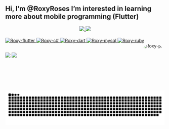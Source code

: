 ## Hi, I’m @RoxyRoses I’m interested in learning more about mobile programming (Flutter)
<div align="center">
  <a href="https://github.com/RoxyRoses">
  <img height="180em" src="https://github-readme-stats.vercel.app/api?username=RoxyRoses&show_icons=true&theme=dracula&include_all_commits=true&count_private=true"/>
  <img height="180em" src="https://github-readme-stats.vercel.app/api/top-langs/?username=RoxyRoses&layout=compact&langs_count=7&theme=dracula"/>
</div>
<div style="display: inline_block"><br>
  <img align="center" alt="Roxy-flutter" height="30" width="40" src="https://cdn.jsdelivr.net/gh/devicons/devicon/icons/flutter/flutter-original.svg">
  <img align="center" alt="Roxy-c#" height="30" width="40" src="https://cdn.jsdelivr.net/gh/devicons/devicon/icons/csharp/csharp-original.svg">
  <img align="center" alt="Roxy-dart" height="30" width="40" src="https://cdn.jsdelivr.net/gh/devicons/devicon/icons/dart/dart-original.svg" >
  <img align="center" alt="Roxy-mysql" height="30" width="40" src="https://cdn.jsdelivr.net/gh/devicons/devicon/icons/mysql/mysql-original.svg" >
  <img align="center" alt="Roxy-ruby" height="30" width="40" src="https://cdn.jsdelivr.net/gh/devicons/devicon/icons/ruby/ruby-original.svg" >
  <img align="right" alt="Roxy-pic" height="150" style="border-radius:50px;" src="https://cdna.artstation.com/p/assets/images/images/040/846/232/original/jennifer-sarah-emoteloveani.gif?1630028214">
</div>
  
  ##
  
  <div> 
 	
  <a href = "mailto:sjennifersarah@gmail.com"><img src="https://img.shields.io/badge/-Gmail-%23333?style=for-the-badge&logo=gmail&logoColor=white" target="_blank"></a>
  <a href="https://www.linkedin.com/in/jennifer-sarah-salom%C3%A3o-883786210/" target="_blank"><img src="https://img.shields.io/badge/-LinkedIn-%230077B5?style=for-the-badge&logo=linkedin&logoColor=white" target="_blank"></a> 
 
  ![Snake animation](https://github.com/RoxyRoses/RoxyRoses/blob/output/github-contribution-grid-snake.svg)
 
</div>
